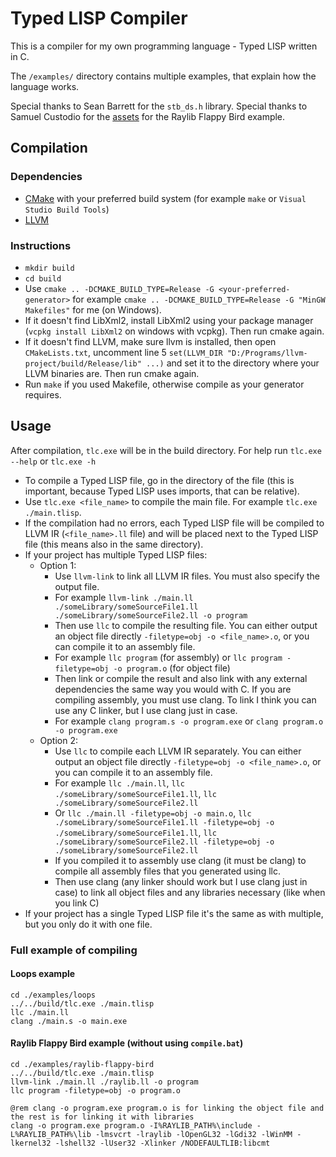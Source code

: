# Typed LISP Compiler

This is a compiler for my own programming language - Typed LISP written in C.

The `/examples/` directory contains multiple examples, that explain how the language works.

Special thanks to Sean Barrett for the `stb_ds.h` library.
Special thanks to Samuel Custodio for the [assets](https://github.com/samuelcust/flappy-bird-assets) for the Raylib Flappy Bird example.

## Compilation

### Dependencies

- [CMake](https://cmake.org) with your preferred build system (for example `make` or `Visual Studio Build Tools`)
- [LLVM](https://github.com/llvm/llvm-project)

### Instructions

- `mkdir build`
- `cd build`
- Use `cmake .. -DCMAKE_BUILD_TYPE=Release -G <your-preferred-generator>` for example `cmake .. -DCMAKE_BUILD_TYPE=Release -G "MinGW Makefiles"` for me (on Windows).
- If it doesn't find LibXml2, install LibXml2 using your package manager (`vcpkg install LibXml2` on windows with vcpkg). Then run cmake again.
- If it doesn't find LLVM, make sure llvm is installed, then open `CMakeLists.txt`, uncomment line 5 `set(LLVM_DIR "D:/Programs/llvm-project/build/Release/lib" ...)` and set it to the directory where your LLVM binaries are. Then run cmake again.
- Run `make` if you used Makefile, otherwise compile as your generator requires.

## Usage

After compilation, `tlc.exe` will be in the build directory. For help run `tlc.exe --help` or `tlc.exe -h`

- To compile a Typed LISP file, go in the directory of the file (this is important, because Typed LISP uses imports, that can be relative).
- Use `tlc.exe <file_name>` to compile the main file. For example `tlc.exe ./main.tlisp`.
- If the compilation had no errors, each Typed LISP file will be compiled to LLVM IR (`<file_name>.ll` file) and will be placed next to the Typed LISP file (this means also in the same directory).
- If your project has multiple Typed LISP files:
  - Option 1:
    - Use `llvm-link` to link all LLVM IR files. You must also specify the output file.
    - For example `llvm-link ./main.ll ./someLibrary/someSourceFile1.ll ./someLibrary/someSourceFile2.ll -o program`
    - Then use `llc` to compile the resulting file. You can either output an object file directly `-filetype=obj -o <file_name>.o`, or you can compile it to an assembly file.
    - For example `llc program` (for assembly) or `llc program -filetype=obj -o program.o` (for object file)
    - Then link or compile the result and also link with any external dependencies the same way you would with C. If you are compiling assembly, you must use clang. To link I think you can use any C linker, but I use clang just in case.
    - For example `clang program.s -o program.exe` or `clang program.o -o program.exe`
  - Option 2:
    - Use `llc` to compile each LLVM IR separately. You can either output an object file directly `-filetype=obj -o <file_name>.o`, or you can compile it to an assembly file.
    - For example `llc ./main.ll`, `llc ./someLibrary/someSourceFile1.ll`, `llc ./someLibrary/someSourceFile2.ll`
    - Or `llc ./main.ll -filetype=obj -o main.o`, `llc ./someLibrary/someSourceFile1.ll -filetype=obj -o ./someLibrary/someSourceFile1.ll`, `llc ./someLibrary/someSourceFile2.ll -filetype=obj -o ./someLibrary/someSourceFile2.ll`
    - If you compiled it to assembly use clang (it must be clang) to compile all assembly files that you generated using llc.
    - Then use clang (any linker should work but I use clang just in case) to link all object files and any libraries necessary (like when you link C)
- If your project has a single Typed LISP file it's the same as with multiple, but you only do it with one file.

### Full example of compiling

#### Loops example

```batch
cd ./examples/loops
../../build/tlc.exe ./main.tlisp
llc ./main.ll
clang ./main.s -o main.exe
```

#### Raylib Flappy Bird example (without using `compile.bat`)

```batch
cd ./examples/raylib-flappy-bird
../../build/tlc.exe ./main.tlisp
llvm-link ./main.ll ./raylib.ll -o program
llc program -filetype=obj -o program.o

@rem clang -o program.exe program.o is for linking the object file and the rest is for linking it with libraries
clang -o program.exe program.o -I%RAYLIB_PATH%\include -L%RAYLIB_PATH%\lib -lmsvcrt -lraylib -lOpenGL32 -lGdi32 -lWinMM -lkernel32 -lshell32 -lUser32 -Xlinker /NODEFAULTLIB:libcmt
```
